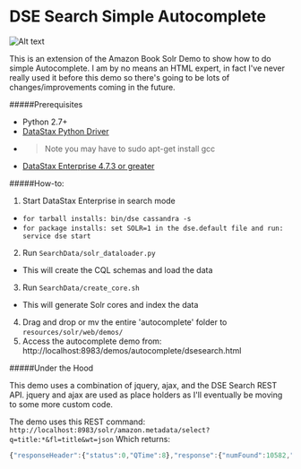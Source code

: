# DSE Search Simple Autocomplete
![Alt text](http://i.imgur.com/UoQ5F7w.png)

This is an extension of the Amazon Book Solr Demo to show how to do simple Autocomplete. I am by no means an HTML expert, in fact I've never really used it before this demo so there's going to be lots of changes/improvements coming in the future.

#####Prerequisites
* Python 2.7+
* [DataStax Python Driver](https://github.com/datastax/python-driver)
* >Note you may have to sudo apt-get install gcc
* [DataStax Enterprise 4.7.3 or greater](https://www.datastax.com/downloads)

#####How-to:
1. Start DataStax Enterprise in search mode
  * ```for tarball installs: bin/dse cassandra -s```
  * ```for package installs: set SOLR=1 in the dse.default file and run: service dse start```
2. Run ```SearchData/solr_dataloader.py```
  * This will create the CQL schemas and load the data
3. Run ```SearchData/create_core.sh```
  * This will generate Solr cores and index the data
4. Drag and drop or mv the entire 'autocomplete' folder to ```resources/solr/web/demos/```
5. Access the autocomplete demo from: http://localhost:8983/demos/autocomplete/dsesearch.html

#####Under the Hood

This demo uses a combination of jquery, ajax, and the DSE Search REST API. jquery and ajax are used as place holders as I'll eventually be moving to some more custom code.

The demo uses this REST command: ```http://localhost:8983/solr/amazon.metadata/select?q=title:*&fl=title&wt=json```
Which returns:

```javascript
{"responseHeader":{"status":0,"QTime":8},"response":{"numFound":10582,"start":0,"docs":[{"title":"Oils (Collins 30-Minute Painting) (30 Minute Art (Collins))"},{"title":"Propellerhead"},{"title":"Enhancing Teaching"},{"title":"It s Just a Date: A Guide to a Sane Dating Life"},{"title":"Advanced Tactical Fighters (Jane's Pocket Guide)"},{"title":"More Than A Game: The Story of Cricket's Early Years"},{"title":"Hortus Third: A Concise Dictionary of Plants Cultivated in the United States and Canada"},{"title":"The Arab Boycott of Israel: Economic Aggression and World Reaction"},{"title":"The deadly stroke"},{"title":"Zigby Dives In"}]}}
```
